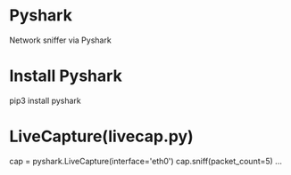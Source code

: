 # Pyshark
Network sniffer via Pyshark

# Install Pyshark
pip3 install pyshark

# LiveCapture(livecap.py)
  cap = pyshark.LiveCapture(interface='eth0')
  cap.sniff(packet_count=5)
  ...
